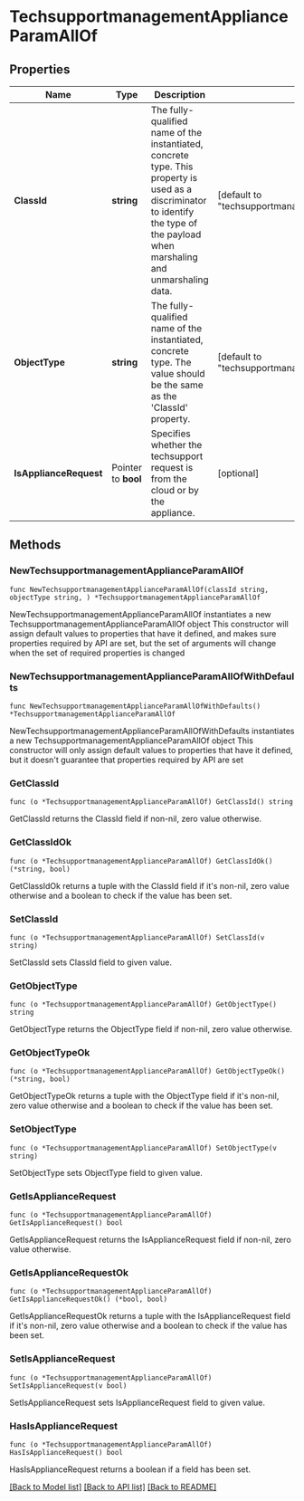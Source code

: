 # TechsupportmanagementApplianceParamAllOf

## Properties

Name | Type | Description | Notes
------------ | ------------- | ------------- | -------------
**ClassId** | **string** | The fully-qualified name of the instantiated, concrete type. This property is used as a discriminator to identify the type of the payload when marshaling and unmarshaling data. | [default to "techsupportmanagement.ApplianceParam"]
**ObjectType** | **string** | The fully-qualified name of the instantiated, concrete type. The value should be the same as the &#39;ClassId&#39; property. | [default to "techsupportmanagement.ApplianceParam"]
**IsApplianceRequest** | Pointer to **bool** | Specifies whether the techsupport request is from the cloud or by the appliance. | [optional] 

## Methods

### NewTechsupportmanagementApplianceParamAllOf

`func NewTechsupportmanagementApplianceParamAllOf(classId string, objectType string, ) *TechsupportmanagementApplianceParamAllOf`

NewTechsupportmanagementApplianceParamAllOf instantiates a new TechsupportmanagementApplianceParamAllOf object
This constructor will assign default values to properties that have it defined,
and makes sure properties required by API are set, but the set of arguments
will change when the set of required properties is changed

### NewTechsupportmanagementApplianceParamAllOfWithDefaults

`func NewTechsupportmanagementApplianceParamAllOfWithDefaults() *TechsupportmanagementApplianceParamAllOf`

NewTechsupportmanagementApplianceParamAllOfWithDefaults instantiates a new TechsupportmanagementApplianceParamAllOf object
This constructor will only assign default values to properties that have it defined,
but it doesn't guarantee that properties required by API are set

### GetClassId

`func (o *TechsupportmanagementApplianceParamAllOf) GetClassId() string`

GetClassId returns the ClassId field if non-nil, zero value otherwise.

### GetClassIdOk

`func (o *TechsupportmanagementApplianceParamAllOf) GetClassIdOk() (*string, bool)`

GetClassIdOk returns a tuple with the ClassId field if it's non-nil, zero value otherwise
and a boolean to check if the value has been set.

### SetClassId

`func (o *TechsupportmanagementApplianceParamAllOf) SetClassId(v string)`

SetClassId sets ClassId field to given value.


### GetObjectType

`func (o *TechsupportmanagementApplianceParamAllOf) GetObjectType() string`

GetObjectType returns the ObjectType field if non-nil, zero value otherwise.

### GetObjectTypeOk

`func (o *TechsupportmanagementApplianceParamAllOf) GetObjectTypeOk() (*string, bool)`

GetObjectTypeOk returns a tuple with the ObjectType field if it's non-nil, zero value otherwise
and a boolean to check if the value has been set.

### SetObjectType

`func (o *TechsupportmanagementApplianceParamAllOf) SetObjectType(v string)`

SetObjectType sets ObjectType field to given value.


### GetIsApplianceRequest

`func (o *TechsupportmanagementApplianceParamAllOf) GetIsApplianceRequest() bool`

GetIsApplianceRequest returns the IsApplianceRequest field if non-nil, zero value otherwise.

### GetIsApplianceRequestOk

`func (o *TechsupportmanagementApplianceParamAllOf) GetIsApplianceRequestOk() (*bool, bool)`

GetIsApplianceRequestOk returns a tuple with the IsApplianceRequest field if it's non-nil, zero value otherwise
and a boolean to check if the value has been set.

### SetIsApplianceRequest

`func (o *TechsupportmanagementApplianceParamAllOf) SetIsApplianceRequest(v bool)`

SetIsApplianceRequest sets IsApplianceRequest field to given value.

### HasIsApplianceRequest

`func (o *TechsupportmanagementApplianceParamAllOf) HasIsApplianceRequest() bool`

HasIsApplianceRequest returns a boolean if a field has been set.


[[Back to Model list]](../README.md#documentation-for-models) [[Back to API list]](../README.md#documentation-for-api-endpoints) [[Back to README]](../README.md)


